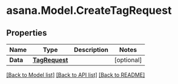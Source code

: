 
# asana.Model.CreateTagRequest

## Properties

Name | Type | Description | Notes
------------ | ------------- | ------------- | -------------
**Data** | [**TagRequest**](TagRequest.md) |  | [optional] 

[[Back to Model list]](../README.md#documentation-for-models)
[[Back to API list]](../README.md#documentation-for-api-endpoints)
[[Back to README]](../README.md)

